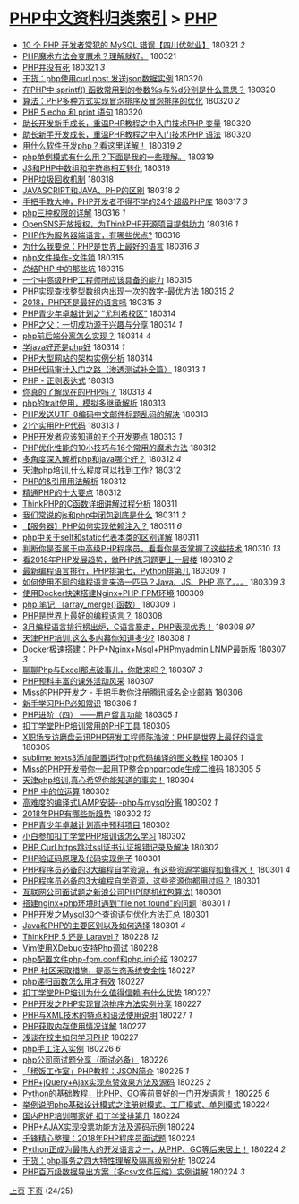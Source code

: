 [PHP中文资料归类索引](../README.md) > [PHP](PHP.md)
====
- [10 个 PHP 开发者常犯的 MySQL 错误【四川优就业】](http://jkwz.applinzi.com/ittc/7082915726338032647.html#10+%E4%B8%AA+PHP+%E5%BC%80%E5%8F%91%E8%80%85%E5%B8%B8%E7%8A%AF%E7%9A%84+MySQL+%E9%94%99%E8%AF%AF%E3%80%90%E5%9B%9B%E5%B7%9D%E4%BC%98%E5%B0%B1%E4%B8%9A%E3%80%91) 180321 *2* 
- [PHP魔术方法会变魔术？理解就好。](http://jkwz.applinzi.com/ittc/7082911183600616459.html#PHP%E9%AD%94%E6%9C%AF%E6%96%B9%E6%B3%95%E4%BC%9A%E5%8F%98%E9%AD%94%E6%9C%AF%EF%BC%9F%E7%90%86%E8%A7%A3%E5%B0%B1%E5%A5%BD%E3%80%82) 180321  
- [PHP并没有死](http://jkwz.applinzi.com/ittc/7082847463499367434.html#PHP%E5%B9%B6%E6%B2%A1%E6%9C%89%E6%AD%BB) 180321 *3* 
- [干货：php使用curl post 发送json数据实例](http://jkwz.applinzi.com/ittc/7082680919335109643.html#%E5%B9%B2%E8%B4%A7%EF%BC%9Aphp%E4%BD%BF%E7%94%A8curl+post+%E5%8F%91%E9%80%81json%E6%95%B0%E6%8D%AE%E5%AE%9E%E4%BE%8B) 180320  
- [在PHP中 sprintf() 函数常用到的参数%s与%d分别是什么意思？](http://jkwz.applinzi.com/ittc/7082657632836125703.html#%E5%9C%A8PHP%E4%B8%AD+sprintf%28%29+%E5%87%BD%E6%95%B0%E5%B8%B8%E7%94%A8%E5%88%B0%E7%9A%84%E5%8F%82%E6%95%B0%25s%E4%B8%8E%25d%E5%88%86%E5%88%AB%E6%98%AF%E4%BB%80%E4%B9%88%E6%84%8F%E6%80%9D%EF%BC%9F) 180320  
- [算法：PHP多种方式实现冒泡排序及冒泡排序的优化](http://jkwz.applinzi.com/ittc/7082584278007546896.html#%E7%AE%97%E6%B3%95%EF%BC%9APHP%E5%A4%9A%E7%A7%8D%E6%96%B9%E5%BC%8F%E5%AE%9E%E7%8E%B0%E5%86%92%E6%B3%A1%E6%8E%92%E5%BA%8F%E5%8F%8A%E5%86%92%E6%B3%A1%E6%8E%92%E5%BA%8F%E7%9A%84%E4%BC%98%E5%8C%96) 180320 *2* 
- [PHP 5 echo 和 print 语句](http://jkwz.applinzi.com/ittc/7082380596469040145.html#PHP+5+echo+%E5%92%8C+print+%E8%AF%AD%E5%8F%A5) 180320  
- [助长开发新手成长，重温PHP教程之中入门技术PHP 变量](http://jkwz.applinzi.com/ittc/7082376413548381195.html#%E5%8A%A9%E9%95%BF%E5%BC%80%E5%8F%91%E6%96%B0%E6%89%8B%E6%88%90%E9%95%BF%EF%BC%8C%E9%87%8D%E6%B8%A9PHP%E6%95%99%E7%A8%8B%E4%B9%8B%E4%B8%AD%E5%85%A5%E9%97%A8%E6%8A%80%E6%9C%AFPHP+%E5%8F%98%E9%87%8F) 180320  
- [助长新手开发成长，重温PHP教程之中入门技术PHP 语法](http://jkwz.applinzi.com/ittc/7082361928641152006.html#%E5%8A%A9%E9%95%BF%E6%96%B0%E6%89%8B%E5%BC%80%E5%8F%91%E6%88%90%E9%95%BF%EF%BC%8C%E9%87%8D%E6%B8%A9PHP%E6%95%99%E7%A8%8B%E4%B9%8B%E4%B8%AD%E5%85%A5%E9%97%A8%E6%8A%80%E6%9C%AFPHP+%E8%AF%AD%E6%B3%95) 180320  
- [用什么软件开发php？看这里详解！](http://jkwz.applinzi.com/ittc/7082206333757817862.html#%E7%94%A8%E4%BB%80%E4%B9%88%E8%BD%AF%E4%BB%B6%E5%BC%80%E5%8F%91php%EF%BC%9F%E7%9C%8B%E8%BF%99%E9%87%8C%E8%AF%A6%E8%A7%A3%EF%BC%81) 180319 *2* 
- [php单例模式有什么用？下面是我的一些理解。](http://jkwz.applinzi.com/ittc/7082168410463274001.html#php%E5%8D%95%E4%BE%8B%E6%A8%A1%E5%BC%8F%E6%9C%89%E4%BB%80%E4%B9%88%E7%94%A8%EF%BC%9F%E4%B8%8B%E9%9D%A2%E6%98%AF%E6%88%91%E7%9A%84%E4%B8%80%E4%BA%9B%E7%90%86%E8%A7%A3%E3%80%82) 180319  
- [JS和PHP中数组和字符串相互转化](http://jkwz.applinzi.com/ittc/7082076106658415633.html#JS%E5%92%8CPHP%E4%B8%AD%E6%95%B0%E7%BB%84%E5%92%8C%E5%AD%97%E7%AC%A6%E4%B8%B2%E7%9B%B8%E4%BA%92%E8%BD%AC%E5%8C%96) 180319  
- [PHP垃圾回收机制](http://jkwz.applinzi.com/ittc/7081857343405163536.html#PHP%E5%9E%83%E5%9C%BE%E5%9B%9E%E6%94%B6%E6%9C%BA%E5%88%B6) 180318  
- [JAVASCRIPT和JAVA、PHP的区别](http://jkwz.applinzi.com/ittc/7081775931519927307.html#JAVASCRIPT%E5%92%8CJAVA%E3%80%81PHP%E7%9A%84%E5%8C%BA%E5%88%AB) 180318 *2* 
- [手把手教大神，PHP开发者不得不学的24个超级PHP库](http://jkwz.applinzi.com/ittc/7081499541927101457.html#%E6%89%8B%E6%8A%8A%E6%89%8B%E6%95%99%E5%A4%A7%E7%A5%9E%EF%BC%8CPHP%E5%BC%80%E5%8F%91%E8%80%85%E4%B8%8D%E5%BE%97%E4%B8%8D%E5%AD%A6%E7%9A%8424%E4%B8%AA%E8%B6%85%E7%BA%A7PHP%E5%BA%93) 180317 *3* 
- [php三种权限的详解](http://jkwz.applinzi.com/ittc/7081071263416321040.html#php%E4%B8%89%E7%A7%8D%E6%9D%83%E9%99%90%E7%9A%84%E8%AF%A6%E8%A7%A3) 180316 *1* 
- [OpenSNS开放授权，为ThinkPHP开源项目提供助力](http://jkwz.applinzi.com/ittc/7081065735084573707.html#OpenSNS%E5%BC%80%E6%94%BE%E6%8E%88%E6%9D%83%EF%BC%8C%E4%B8%BAThinkPHP%E5%BC%80%E6%BA%90%E9%A1%B9%E7%9B%AE%E6%8F%90%E4%BE%9B%E5%8A%A9%E5%8A%9B) 180316 *1* 
- [PHP作为服务器端语言，有哪些优点?](http://jkwz.applinzi.com/ittc/7081022407941030929.html#PHP%E4%BD%9C%E4%B8%BA%E6%9C%8D%E5%8A%A1%E5%99%A8%E7%AB%AF%E8%AF%AD%E8%A8%80%EF%BC%8C%E6%9C%89%E5%93%AA%E4%BA%9B%E4%BC%98%E7%82%B9%3F) 180316  
- [为什么我要说：PHP是世界上最好的语言](http://jkwz.applinzi.com/ittc/7080597698816508944.html#%E4%B8%BA%E4%BB%80%E4%B9%88%E6%88%91%E8%A6%81%E8%AF%B4%EF%BC%9APHP%E6%98%AF%E4%B8%96%E7%95%8C%E4%B8%8A%E6%9C%80%E5%A5%BD%E7%9A%84%E8%AF%AD%E8%A8%80) 180316 *3* 
- [php文件操作-文件锁](http://jkwz.applinzi.com/ittc/7080824992701088774.html#php%E6%96%87%E4%BB%B6%E6%93%8D%E4%BD%9C-%E6%96%87%E4%BB%B6%E9%94%81) 180315  
- [总结PHP 中的那些坑](http://jkwz.applinzi.com/ittc/7080822908924724231.html#%E6%80%BB%E7%BB%93PHP+%E4%B8%AD%E7%9A%84%E9%82%A3%E4%BA%9B%E5%9D%91) 180315  
- [一个中高级PHP工程师所应该具备的能力](http://jkwz.applinzi.com/ittc/7080810358157870091.html#%E4%B8%80%E4%B8%AA%E4%B8%AD%E9%AB%98%E7%BA%A7PHP%E5%B7%A5%E7%A8%8B%E5%B8%88%E6%89%80%E5%BA%94%E8%AF%A5%E5%85%B7%E5%A4%87%E7%9A%84%E8%83%BD%E5%8A%9B) 180315  
- [PHP实现查找整型数组内出现一次的数字-最优方法](http://jkwz.applinzi.com/ittc/7080721512284029968.html#PHP%E5%AE%9E%E7%8E%B0%E6%9F%A5%E6%89%BE%E6%95%B4%E5%9E%8B%E6%95%B0%E7%BB%84%E5%86%85%E5%87%BA%E7%8E%B0%E4%B8%80%E6%AC%A1%E7%9A%84%E6%95%B0%E5%AD%97-%E6%9C%80%E4%BC%98%E6%96%B9%E6%B3%95) 180315 *2* 
- [2018，PHP还是最好的语言吗](http://jkwz.applinzi.com/ittc/7080661506394162182.html#2018%EF%BC%8CPHP%E8%BF%98%E6%98%AF%E6%9C%80%E5%A5%BD%E7%9A%84%E8%AF%AD%E8%A8%80%E5%90%97) 180315 *3* 
- [PHP青少年卓越计划之“尤利希校区”](http://jkwz.applinzi.com/ittc/7080257393852417034.html#PHP%E9%9D%92%E5%B0%91%E5%B9%B4%E5%8D%93%E8%B6%8A%E8%AE%A1%E5%88%92%E4%B9%8B%E2%80%9C%E5%B0%A4%E5%88%A9%E5%B8%8C%E6%A0%A1%E5%8C%BA%E2%80%9D) 180314  
- [PHP之父：一切成功源于兴趣与分享](http://jkwz.applinzi.com/ittc/7080084706114929675.html#PHP%E4%B9%8B%E7%88%B6%EF%BC%9A%E4%B8%80%E5%88%87%E6%88%90%E5%8A%9F%E6%BA%90%E4%BA%8E%E5%85%B4%E8%B6%A3%E4%B8%8E%E5%88%86%E4%BA%AB) 180314 *1* 
- [php前后端分离怎么实现？](http://jkwz.applinzi.com/ittc/7080262232078550023.html#php%E5%89%8D%E5%90%8E%E7%AB%AF%E5%88%86%E7%A6%BB%E6%80%8E%E4%B9%88%E5%AE%9E%E7%8E%B0%EF%BC%9F) 180314 *4* 
- [学java好还是php好](http://jkwz.applinzi.com/ittc/7080248826793559047.html#%E5%AD%A6java%E5%A5%BD%E8%BF%98%E6%98%AFphp%E5%A5%BD) 180314 *1* 
- [PHP大型网站的架构实例分析](http://jkwz.applinzi.com/ittc/7080028400502965259.html#PHP%E5%A4%A7%E5%9E%8B%E7%BD%91%E7%AB%99%E7%9A%84%E6%9E%B6%E6%9E%84%E5%AE%9E%E4%BE%8B%E5%88%86%E6%9E%90) 180314  
- [PHP代码审计入门之路（渗透测试补全篇）](http://jkwz.applinzi.com/ittc/7080023422015112203.html#PHP%E4%BB%A3%E7%A0%81%E5%AE%A1%E8%AE%A1%E5%85%A5%E9%97%A8%E4%B9%8B%E8%B7%AF%EF%BC%88%E6%B8%97%E9%80%8F%E6%B5%8B%E8%AF%95%E8%A1%A5%E5%85%A8%E7%AF%87%EF%BC%89) 180313 *1* 
- [PHP - 正则表达式](http://jkwz.applinzi.com/ittc/7079997080351540241.html#PHP+-+%E6%AD%A3%E5%88%99%E8%A1%A8%E8%BE%BE%E5%BC%8F) 180313  
- [你真的了解现在的PHP吗？](http://jkwz.applinzi.com/ittc/7079901422349190150.html#%E4%BD%A0%E7%9C%9F%E7%9A%84%E4%BA%86%E8%A7%A3%E7%8E%B0%E5%9C%A8%E7%9A%84PHP%E5%90%97%EF%BC%9F) 180313 *4* 
- [php的trait使用，模拟多继承解析](http://jkwz.applinzi.com/ittc/7079888543684232202.html#php%E7%9A%84trait%E4%BD%BF%E7%94%A8%EF%BC%8C%E6%A8%A1%E6%8B%9F%E5%A4%9A%E7%BB%A7%E6%89%BF%E8%A7%A3%E6%9E%90) 180313  
- [PHP发送UTF-8编码中文邮件标题乱码的解决](http://jkwz.applinzi.com/ittc/7079821914774438929.html#PHP%E5%8F%91%E9%80%81UTF-8%E7%BC%96%E7%A0%81%E4%B8%AD%E6%96%87%E9%82%AE%E4%BB%B6%E6%A0%87%E9%A2%98%E4%B9%B1%E7%A0%81%E7%9A%84%E8%A7%A3%E5%86%B3) 180313  
- [21个实用PHP代码](http://jkwz.applinzi.com/ittc/7079820816776954897.html#21%E4%B8%AA%E5%AE%9E%E7%94%A8PHP%E4%BB%A3%E7%A0%81) 180313 *1* 
- [PHP开发者应该知道的五个开发要点](http://jkwz.applinzi.com/ittc/7079818118157583367.html#PHP%E5%BC%80%E5%8F%91%E8%80%85%E5%BA%94%E8%AF%A5%E7%9F%A5%E9%81%93%E7%9A%84%E4%BA%94%E4%B8%AA%E5%BC%80%E5%8F%91%E8%A6%81%E7%82%B9) 180313 *1* 
- [PHP优化性能的10小技巧与16个常用的魔术方法](http://jkwz.applinzi.com/ittc/7079679436213715978.html#PHP%E4%BC%98%E5%8C%96%E6%80%A7%E8%83%BD%E7%9A%8410%E5%B0%8F%E6%8A%80%E5%B7%A7%E4%B8%8E16%E4%B8%AA%E5%B8%B8%E7%94%A8%E7%9A%84%E9%AD%94%E6%9C%AF%E6%96%B9%E6%B3%95) 180312  
- [多角度深入解析php和java哪个好？](http://jkwz.applinzi.com/ittc/7079610986598499344.html#%E5%A4%9A%E8%A7%92%E5%BA%A6%E6%B7%B1%E5%85%A5%E8%A7%A3%E6%9E%90php%E5%92%8Cjava%E5%93%AA%E4%B8%AA%E5%A5%BD%EF%BC%9F) 180312 *4* 
- [天津php培训,什么程度可以找到工作?](http://jkwz.applinzi.com/ittc/7079596844672091147.html#%E5%A4%A9%E6%B4%A5php%E5%9F%B9%E8%AE%AD%2C%E4%BB%80%E4%B9%88%E7%A8%8B%E5%BA%A6%E5%8F%AF%E4%BB%A5%E6%89%BE%E5%88%B0%E5%B7%A5%E4%BD%9C%3F) 180312  
- [PHP的&amp;引用用法解析](http://jkwz.applinzi.com/ittc/7079563514413057040.html#PHP%E7%9A%84%26amp%3B%E5%BC%95%E7%94%A8%E7%94%A8%E6%B3%95%E8%A7%A3%E6%9E%90) 180312  
- [精通PHP的十大要点](http://jkwz.applinzi.com/ittc/7079442712627774474.html#%E7%B2%BE%E9%80%9APHP%E7%9A%84%E5%8D%81%E5%A4%A7%E8%A6%81%E7%82%B9) 180312  
- [ThinkPHP的C函数详细讲解过程分析](http://jkwz.applinzi.com/ittc/7079289037162808337.html#ThinkPHP%E7%9A%84C%E5%87%BD%E6%95%B0%E8%AF%A6%E7%BB%86%E8%AE%B2%E8%A7%A3%E8%BF%87%E7%A8%8B%E5%88%86%E6%9E%90) 180311  
- [我们常说的js和php中闭包到底是什么](http://jkwz.applinzi.com/ittc/7079238869830861841.html#%E6%88%91%E4%BB%AC%E5%B8%B8%E8%AF%B4%E7%9A%84js%E5%92%8Cphp%E4%B8%AD%E9%97%AD%E5%8C%85%E5%88%B0%E5%BA%95%E6%98%AF%E4%BB%80%E4%B9%88) 180311 *2* 
- [【服务器】PHP如何实现依赖注入？](http://jkwz.applinzi.com/ittc/7079193961732506641.html#%E3%80%90%E6%9C%8D%E5%8A%A1%E5%99%A8%E3%80%91PHP%E5%A6%82%E4%BD%95%E5%AE%9E%E7%8E%B0%E4%BE%9D%E8%B5%96%E6%B3%A8%E5%85%A5%EF%BC%9F) 180311 *6* 
- [php中关于self和static代表本类的区别详解](http://jkwz.applinzi.com/ittc/7079171536487711760.html#php%E4%B8%AD%E5%85%B3%E4%BA%8Eself%E5%92%8Cstatic%E4%BB%A3%E8%A1%A8%E6%9C%AC%E7%B1%BB%E7%9A%84%E5%8C%BA%E5%88%AB%E8%AF%A6%E8%A7%A3) 180311  
- [判断你是否属于中高级PHP程序员，看看你是否掌握了这些技术](http://jkwz.applinzi.com/ittc/7078989085689775110.html#%E5%88%A4%E6%96%AD%E4%BD%A0%E6%98%AF%E5%90%A6%E5%B1%9E%E4%BA%8E%E4%B8%AD%E9%AB%98%E7%BA%A7PHP%E7%A8%8B%E5%BA%8F%E5%91%98%EF%BC%8C%E7%9C%8B%E7%9C%8B%E4%BD%A0%E6%98%AF%E5%90%A6%E6%8E%8C%E6%8F%A1%E4%BA%86%E8%BF%99%E4%BA%9B%E6%8A%80%E6%9C%AF) 180310 *13* 
- [看2018年PHP发展趋势，做PHP练习题更上一层楼](http://jkwz.applinzi.com/ittc/7078987530177610762.html#%E7%9C%8B2018%E5%B9%B4PHP%E5%8F%91%E5%B1%95%E8%B6%8B%E5%8A%BF%EF%BC%8C%E5%81%9APHP%E7%BB%83%E4%B9%A0%E9%A2%98%E6%9B%B4%E4%B8%8A%E4%B8%80%E5%B1%82%E6%A5%BC) 180310 *2* 
- [最新编程语言排行，PHP排第七，Python排第几](http://jkwz.applinzi.com/ittc/7078595689338897414.html#%E6%9C%80%E6%96%B0%E7%BC%96%E7%A8%8B%E8%AF%AD%E8%A8%80%E6%8E%92%E8%A1%8C%EF%BC%8CPHP%E6%8E%92%E7%AC%AC%E4%B8%83%EF%BC%8CPython%E6%8E%92%E7%AC%AC%E5%87%A0) 180309 *1* 
- [如何使用不同的编程语言来造一匹马？Java、JS、PHP 亮了。。。](http://jkwz.applinzi.com/ittc/7078540740496196624.html#%E5%A6%82%E4%BD%95%E4%BD%BF%E7%94%A8%E4%B8%8D%E5%90%8C%E7%9A%84%E7%BC%96%E7%A8%8B%E8%AF%AD%E8%A8%80%E6%9D%A5%E9%80%A0%E4%B8%80%E5%8C%B9%E9%A9%AC%EF%BC%9FJava%E3%80%81JS%E3%80%81PHP+%E4%BA%AE%E4%BA%86%E3%80%82%E3%80%82%E3%80%82) 180309 *3* 
- [使用Docker快速搭建Nginx+PHP-FPM环境](http://jkwz.applinzi.com/ittc/7078515127274177552.html#%E4%BD%BF%E7%94%A8Docker%E5%BF%AB%E9%80%9F%E6%90%AD%E5%BB%BANginx%2BPHP-FPM%E7%8E%AF%E5%A2%83) 180309  
- [php 笔记 （array_merge()函数）](http://jkwz.applinzi.com/ittc/7078464682174448650.html#php+%E7%AC%94%E8%AE%B0+%EF%BC%88array_merge%28%29%E5%87%BD%E6%95%B0%EF%BC%89) 180309 *1* 
- [PHP是世界上最好的编程语言？](http://jkwz.applinzi.com/ittc/7077089495860380682.html#PHP%E6%98%AF%E4%B8%96%E7%95%8C%E4%B8%8A%E6%9C%80%E5%A5%BD%E7%9A%84%E7%BC%96%E7%A8%8B%E8%AF%AD%E8%A8%80%EF%BC%9F) 180308  
- [3月编程语言排行榜出炉，C语言暴走，PHP表现优秀！](http://jkwz.applinzi.com/ittc/7078159948091753489.html#3%E6%9C%88%E7%BC%96%E7%A8%8B%E8%AF%AD%E8%A8%80%E6%8E%92%E8%A1%8C%E6%A6%9C%E5%87%BA%E7%82%89%EF%BC%8CC%E8%AF%AD%E8%A8%80%E6%9A%B4%E8%B5%B0%EF%BC%8CPHP%E8%A1%A8%E7%8E%B0%E4%BC%98%E7%A7%80%EF%BC%81) 180308 *97* 
- [天津PHP培训,这么多内幕你知道多少?](http://jkwz.applinzi.com/ittc/7078058278439617542.html#%E5%A4%A9%E6%B4%A5PHP%E5%9F%B9%E8%AE%AD%2C%E8%BF%99%E4%B9%88%E5%A4%9A%E5%86%85%E5%B9%95%E4%BD%A0%E7%9F%A5%E9%81%93%E5%A4%9A%E5%B0%91%3F) 180308 *1* 
- [Docker极速搭建：PHP+Nginx+Msql+PHPmyadmin LNMP最新版](http://jkwz.applinzi.com/ittc/7077873979694253072.html#Docker%E6%9E%81%E9%80%9F%E6%90%AD%E5%BB%BA%EF%BC%9APHP%2BNginx%2BMsql%2BPHPmyadmin+LNMP%E6%9C%80%E6%96%B0%E7%89%88) 180307 *3* 
- [聊聊Php与Excel那点破事儿，你敢来吗？](http://jkwz.applinzi.com/ittc/7077771603855541265.html#%E8%81%8A%E8%81%8APhp%E4%B8%8EExcel%E9%82%A3%E7%82%B9%E7%A0%B4%E4%BA%8B%E5%84%BF%EF%BC%8C%E4%BD%A0%E6%95%A2%E6%9D%A5%E5%90%97%EF%BC%9F) 180307 *3* 
- [PHP预科丰富的课外活动风采](http://jkwz.applinzi.com/ittc/7077662914666562576.html#PHP%E9%A2%84%E7%A7%91%E4%B8%B0%E5%AF%8C%E7%9A%84%E8%AF%BE%E5%A4%96%E6%B4%BB%E5%8A%A8%E9%A3%8E%E9%87%87) 180307  
- [Miss的PHP开发之 - 手把手教你注册腾讯域名企业邮箱](http://jkwz.applinzi.com/ittc/7077328302992000007.html#Miss%E7%9A%84PHP%E5%BC%80%E5%8F%91%E4%B9%8B+-+%E6%89%8B%E6%8A%8A%E6%89%8B%E6%95%99%E4%BD%A0%E6%B3%A8%E5%86%8C%E8%85%BE%E8%AE%AF%E5%9F%9F%E5%90%8D%E4%BC%81%E4%B8%9A%E9%82%AE%E7%AE%B1) 180306  
- [新手学习PHP必知常识](http://jkwz.applinzi.com/ittc/7076948138802021386.html#%E6%96%B0%E6%89%8B%E5%AD%A6%E4%B9%A0PHP%E5%BF%85%E7%9F%A5%E5%B8%B8%E8%AF%86) 180306 *1* 
- [PHP进阶（四） ——用户留言功能](http://jkwz.applinzi.com/ittc/7077082452126598161.html#PHP%E8%BF%9B%E9%98%B6%EF%BC%88%E5%9B%9B%EF%BC%89+%E2%80%94%E2%80%94%E7%94%A8%E6%88%B7%E7%95%99%E8%A8%80%E5%8A%9F%E8%83%BD) 180305 *1* 
- [扣丁学堂PHP培训常用的PHP工具](http://jkwz.applinzi.com/ittc/7077013487845114887.html#%E6%89%A3%E4%B8%81%E5%AD%A6%E5%A0%82PHP%E5%9F%B9%E8%AE%AD%E5%B8%B8%E7%94%A8%E7%9A%84PHP%E5%B7%A5%E5%85%B7) 180305  
- [X职场专访磨盘云讯PHP研发工程师陈浩波：PHP是世界上最好的语言](http://jkwz.applinzi.com/ittc/7076943092433552395.html#X%E8%81%8C%E5%9C%BA%E4%B8%93%E8%AE%BF%E7%A3%A8%E7%9B%98%E4%BA%91%E8%AE%AFPHP%E7%A0%94%E5%8F%91%E5%B7%A5%E7%A8%8B%E5%B8%88%E9%99%88%E6%B5%A9%E6%B3%A2%EF%BC%9APHP%E6%98%AF%E4%B8%96%E7%95%8C%E4%B8%8A%E6%9C%80%E5%A5%BD%E7%9A%84%E8%AF%AD%E8%A8%80) 180305  
- [sublime texts3添加配置运行php代码编译的图文教程](http://jkwz.applinzi.com/ittc/7076905293915358225.html#sublime+texts3%E6%B7%BB%E5%8A%A0%E9%85%8D%E7%BD%AE%E8%BF%90%E8%A1%8Cphp%E4%BB%A3%E7%A0%81%E7%BC%96%E8%AF%91%E7%9A%84%E5%9B%BE%E6%96%87%E6%95%99%E7%A8%8B) 180305 *1* 
- [Miss的PHP开发带你一起用TP整合phpqrcode生成二维码](http://jkwz.applinzi.com/ittc/7076787830485681162.html#Miss%E7%9A%84PHP%E5%BC%80%E5%8F%91%E5%B8%A6%E4%BD%A0%E4%B8%80%E8%B5%B7%E7%94%A8TP%E6%95%B4%E5%90%88phpqrcode%E7%94%9F%E6%88%90%E4%BA%8C%E7%BB%B4%E7%A0%81) 180305 *5* 
- [天津php培训,真心希望你能知道的事实！](http://jkwz.applinzi.com/ittc/7076688257402536966.html#%E5%A4%A9%E6%B4%A5php%E5%9F%B9%E8%AE%AD%2C%E7%9C%9F%E5%BF%83%E5%B8%8C%E6%9C%9B%E4%BD%A0%E8%83%BD%E7%9F%A5%E9%81%93%E7%9A%84%E4%BA%8B%E5%AE%9E%EF%BC%81) 180304  
- [PHP 中的位运算](http://jkwz.applinzi.com/ittc/7075903241571533841.html#PHP+%E4%B8%AD%E7%9A%84%E4%BD%8D%E8%BF%90%E7%AE%97) 180302  
- [高难度的编译式LAMP安装--php与mysql分离](http://jkwz.applinzi.com/ittc/7075890501654152203.html#%E9%AB%98%E9%9A%BE%E5%BA%A6%E7%9A%84%E7%BC%96%E8%AF%91%E5%BC%8FLAMP%E5%AE%89%E8%A3%85--php%E4%B8%8Emysql%E5%88%86%E7%A6%BB) 180302 *1* 
- [2018年PHP有哪些新趋势](http://jkwz.applinzi.com/ittc/7075886674599216139.html#2018%E5%B9%B4PHP%E6%9C%89%E5%93%AA%E4%BA%9B%E6%96%B0%E8%B6%8B%E5%8A%BF) 180302 *13* 
- [PHP青少年卓越计划高中预科项目](http://jkwz.applinzi.com/ittc/7075831657557132298.html#PHP%E9%9D%92%E5%B0%91%E5%B9%B4%E5%8D%93%E8%B6%8A%E8%AE%A1%E5%88%92%E9%AB%98%E4%B8%AD%E9%A2%84%E7%A7%91%E9%A1%B9%E7%9B%AE) 180302  
- [小白参加扣丁学堂PHP培训该怎么学习](http://jkwz.applinzi.com/ittc/7075804737582924807.html#%E5%B0%8F%E7%99%BD%E5%8F%82%E5%8A%A0%E6%89%A3%E4%B8%81%E5%AD%A6%E5%A0%82PHP%E5%9F%B9%E8%AE%AD%E8%AF%A5%E6%80%8E%E4%B9%88%E5%AD%A6%E4%B9%A0) 180302  
- [PHP Curl https跳过ssl证书认证报错记录及解决](http://jkwz.applinzi.com/ittc/7075797681924736017.html#PHP+Curl+https%E8%B7%B3%E8%BF%87ssl%E8%AF%81%E4%B9%A6%E8%AE%A4%E8%AF%81%E6%8A%A5%E9%94%99%E8%AE%B0%E5%BD%95%E5%8F%8A%E8%A7%A3%E5%86%B3) 180302  
- [PHP验证码原理及代码实现例子](http://jkwz.applinzi.com/ittc/7075612876574557194.html#PHP%E9%AA%8C%E8%AF%81%E7%A0%81%E5%8E%9F%E7%90%86%E5%8F%8A%E4%BB%A3%E7%A0%81%E5%AE%9E%E7%8E%B0%E4%BE%8B%E5%AD%90) 180301  
- [PHP程序员必备的3大编程自学资源，有这些资源学编程如鱼得水！](http://jkwz.applinzi.com/ittc/7075563676935652368.html#PHP%E7%A8%8B%E5%BA%8F%E5%91%98%E5%BF%85%E5%A4%87%E7%9A%843%E5%A4%A7%E7%BC%96%E7%A8%8B%E8%87%AA%E5%AD%A6%E8%B5%84%E6%BA%90%EF%BC%8C%E6%9C%89%E8%BF%99%E4%BA%9B%E8%B5%84%E6%BA%90%E5%AD%A6%E7%BC%96%E7%A8%8B%E5%A6%82%E9%B1%BC%E5%BE%97%E6%B0%B4%EF%BC%81) 180301 *4* 
- [PHP程序员必备的3大编程自学资源，这些资源你都用过吗？](http://jkwz.applinzi.com/ittc/7075563676985984006.html#PHP%E7%A8%8B%E5%BA%8F%E5%91%98%E5%BF%85%E5%A4%87%E7%9A%843%E5%A4%A7%E7%BC%96%E7%A8%8B%E8%87%AA%E5%AD%A6%E8%B5%84%E6%BA%90%EF%BC%8C%E8%BF%99%E4%BA%9B%E8%B5%84%E6%BA%90%E4%BD%A0%E9%83%BD%E7%94%A8%E8%BF%87%E5%90%97%EF%BC%9F) 180301  
- [互联网公司面试题之新浪公司PHP(随机红包算法)](http://jkwz.applinzi.com/ittc/7075511534518535185.html#%E4%BA%92%E8%81%94%E7%BD%91%E5%85%AC%E5%8F%B8%E9%9D%A2%E8%AF%95%E9%A2%98%E4%B9%8B%E6%96%B0%E6%B5%AA%E5%85%AC%E5%8F%B8PHP%28%E9%9A%8F%E6%9C%BA%E7%BA%A2%E5%8C%85%E7%AE%97%E6%B3%95%29) 180301  
- [搭建nginx+php环境时遇到”file not found&quot;的问题](http://jkwz.applinzi.com/ittc/7075501589110719504.html#%E6%90%AD%E5%BB%BAnginx%2Bphp%E7%8E%AF%E5%A2%83%E6%97%B6%E9%81%87%E5%88%B0%E2%80%9Dfile+not+found%26quot%3B%E7%9A%84%E9%97%AE%E9%A2%98) 180301 *1* 
- [PHP开发之Mysql30个查询语句优化方法汇总](http://jkwz.applinzi.com/ittc/7075491131469333515.html#PHP%E5%BC%80%E5%8F%91%E4%B9%8BMysql30%E4%B8%AA%E6%9F%A5%E8%AF%A2%E8%AF%AD%E5%8F%A5%E4%BC%98%E5%8C%96%E6%96%B9%E6%B3%95%E6%B1%87%E6%80%BB) 180301  
- [Java和PHP的主要区别以及如何选择](http://jkwz.applinzi.com/ittc/7075471673401017360.html#Java%E5%92%8CPHP%E7%9A%84%E4%B8%BB%E8%A6%81%E5%8C%BA%E5%88%AB%E4%BB%A5%E5%8F%8A%E5%A6%82%E4%BD%95%E9%80%89%E6%8B%A9) 180301 *4* 
- [ThinkPHP 5 还是 Laravel ?](http://jkwz.applinzi.com/ittc/7075086614164669456.html#ThinkPHP+5+%E8%BF%98%E6%98%AF+Laravel+%3F) 180228 *12* 
- [Vim使用XDebug支持Php调试](http://jkwz.applinzi.com/ittc/7074681092093510673.html#Vim%E4%BD%BF%E7%94%A8XDebug%E6%94%AF%E6%8C%81Php%E8%B0%83%E8%AF%95) 180228  
- [php配置文件php-fpm.conf和php.ini介绍](http://jkwz.applinzi.com/ittc/7074912889318409233.html#php%E9%85%8D%E7%BD%AE%E6%96%87%E4%BB%B6php-fpm.conf%E5%92%8Cphp.ini%E4%BB%8B%E7%BB%8D) 180227  
- [PHP 社区采取措施，提高生态系统安全性](http://jkwz.applinzi.com/ittc/7074895585507542032.html#PHP+%E7%A4%BE%E5%8C%BA%E9%87%87%E5%8F%96%E6%8E%AA%E6%96%BD%EF%BC%8C%E6%8F%90%E9%AB%98%E7%94%9F%E6%80%81%E7%B3%BB%E7%BB%9F%E5%AE%89%E5%85%A8%E6%80%A7) 180227  
- [php递归函数怎么用才有效](http://jkwz.applinzi.com/ittc/7074788189904831504.html#php%E9%80%92%E5%BD%92%E5%87%BD%E6%95%B0%E6%80%8E%E4%B9%88%E7%94%A8%E6%89%8D%E6%9C%89%E6%95%88) 180227  
- [扣丁学堂PHP培训为什么值得信赖 有什么优势](http://jkwz.applinzi.com/ittc/7074768485609899015.html#%E6%89%A3%E4%B8%81%E5%AD%A6%E5%A0%82PHP%E5%9F%B9%E8%AE%AD%E4%B8%BA%E4%BB%80%E4%B9%88%E5%80%BC%E5%BE%97%E4%BF%A1%E8%B5%96+%E6%9C%89%E4%BB%80%E4%B9%88%E4%BC%98%E5%8A%BF) 180227  
- [PHP开发之PHP实现冒泡排序方法实例分享](http://jkwz.applinzi.com/ittc/7074759022240859143.html#PHP%E5%BC%80%E5%8F%91%E4%B9%8BPHP%E5%AE%9E%E7%8E%B0%E5%86%92%E6%B3%A1%E6%8E%92%E5%BA%8F%E6%96%B9%E6%B3%95%E5%AE%9E%E4%BE%8B%E5%88%86%E4%BA%AB) 180227  
- [PHP与XML技术的特点和语法使用说明](http://jkwz.applinzi.com/ittc/7074683646441423882.html#PHP%E4%B8%8EXML%E6%8A%80%E6%9C%AF%E7%9A%84%E7%89%B9%E7%82%B9%E5%92%8C%E8%AF%AD%E6%B3%95%E4%BD%BF%E7%94%A8%E8%AF%B4%E6%98%8E) 180227 *1* 
- [PHP获取内存使用情况详解](http://jkwz.applinzi.com/ittc/7074683540371670026.html#PHP%E8%8E%B7%E5%8F%96%E5%86%85%E5%AD%98%E4%BD%BF%E7%94%A8%E6%83%85%E5%86%B5%E8%AF%A6%E8%A7%A3) 180227  
- [浅谈在校生如何学习PHP](http://jkwz.applinzi.com/ittc/7074563263784551441.html#%E6%B5%85%E8%B0%88%E5%9C%A8%E6%A0%A1%E7%94%9F%E5%A6%82%E4%BD%95%E5%AD%A6%E4%B9%A0PHP) 180227  
- [php手工注入实例](http://jkwz.applinzi.com/ittc/7074475429903991815.html#php%E6%89%8B%E5%B7%A5%E6%B3%A8%E5%85%A5%E5%AE%9E%E4%BE%8B) 180226 *6* 
- [php公司面试题分享（面试必备）](http://jkwz.applinzi.com/ittc/7074307294311744523.html#php%E5%85%AC%E5%8F%B8%E9%9D%A2%E8%AF%95%E9%A2%98%E5%88%86%E4%BA%AB%EF%BC%88%E9%9D%A2%E8%AF%95%E5%BF%85%E5%A4%87%EF%BC%89) 180226  
- [「稀饭工作室」PHP教程：JSON简介](http://jkwz.applinzi.com/ittc/7074118965171586054.html#%E3%80%8C%E7%A8%80%E9%A5%AD%E5%B7%A5%E4%BD%9C%E5%AE%A4%E3%80%8DPHP%E6%95%99%E7%A8%8B%EF%BC%9AJSON%E7%AE%80%E4%BB%8B) 180225 *1* 
- [PHP+jQuery+Ajax实现点赞效果方法及源码](http://jkwz.applinzi.com/ittc/7074016318049485841.html#PHP%2BjQuery%2BAjax%E5%AE%9E%E7%8E%B0%E7%82%B9%E8%B5%9E%E6%95%88%E6%9E%9C%E6%96%B9%E6%B3%95%E5%8F%8A%E6%BA%90%E7%A0%81) 180225 *2* 
- [Python的基础教程，比PHP、GO等前景好的一门开发语言！](http://jkwz.applinzi.com/ittc/7074001375254283275.html#Python%E7%9A%84%E5%9F%BA%E7%A1%80%E6%95%99%E7%A8%8B%EF%BC%8C%E6%AF%94PHP%E3%80%81GO%E7%AD%89%E5%89%8D%E6%99%AF%E5%A5%BD%E7%9A%84%E4%B8%80%E9%97%A8%E5%BC%80%E5%8F%91%E8%AF%AD%E8%A8%80%EF%BC%81) 180225 *6* 
- [举例说明php基础设计模式之注册树模式、工厂模式、单列模式](http://jkwz.applinzi.com/ittc/7073739334463521809.html#%E4%B8%BE%E4%BE%8B%E8%AF%B4%E6%98%8Ephp%E5%9F%BA%E7%A1%80%E8%AE%BE%E8%AE%A1%E6%A8%A1%E5%BC%8F%E4%B9%8B%E6%B3%A8%E5%86%8C%E6%A0%91%E6%A8%A1%E5%BC%8F%E3%80%81%E5%B7%A5%E5%8E%82%E6%A8%A1%E5%BC%8F%E3%80%81%E5%8D%95%E5%88%97%E6%A8%A1%E5%BC%8F) 180224  
- [国内PHP培训哪家好 扣丁学堂排第几](http://jkwz.applinzi.com/ittc/7073665264833266695.html#%E5%9B%BD%E5%86%85PHP%E5%9F%B9%E8%AE%AD%E5%93%AA%E5%AE%B6%E5%A5%BD+%E6%89%A3%E4%B8%81%E5%AD%A6%E5%A0%82%E6%8E%92%E7%AC%AC%E5%87%A0) 180224  
- [PHP+AJAX实现投票功能方法及源码示例](http://jkwz.applinzi.com/ittc/7073653884344337419.html#PHP%2BAJAX%E5%AE%9E%E7%8E%B0%E6%8A%95%E7%A5%A8%E5%8A%9F%E8%83%BD%E6%96%B9%E6%B3%95%E5%8F%8A%E6%BA%90%E7%A0%81%E7%A4%BA%E4%BE%8B) 180224  
- [千锋精心整理：2018年PHP程序员面试题](http://jkwz.applinzi.com/ittc/7073647289371722762.html#%E5%8D%83%E9%94%8B%E7%B2%BE%E5%BF%83%E6%95%B4%E7%90%86%EF%BC%9A2018%E5%B9%B4PHP%E7%A8%8B%E5%BA%8F%E5%91%98%E9%9D%A2%E8%AF%95%E9%A2%98) 180224  
- [Python正成为最伟大的开发语言之一，从PHP、GO等后来居上！](http://jkwz.applinzi.com/ittc/7073598435133752336.html#Python%E6%AD%A3%E6%88%90%E4%B8%BA%E6%9C%80%E4%BC%9F%E5%A4%A7%E7%9A%84%E5%BC%80%E5%8F%91%E8%AF%AD%E8%A8%80%E4%B9%8B%E4%B8%80%EF%BC%8C%E4%BB%8EPHP%E3%80%81GO%E7%AD%89%E5%90%8E%E6%9D%A5%E5%B1%85%E4%B8%8A%EF%BC%81) 180224 *2* 
- [干货：php事务之四大特性理解及隔离级别分析](http://jkwz.applinzi.com/ittc/7073565109136131083.html#%E5%B9%B2%E8%B4%A7%EF%BC%9Aphp%E4%BA%8B%E5%8A%A1%E4%B9%8B%E5%9B%9B%E5%A4%A7%E7%89%B9%E6%80%A7%E7%90%86%E8%A7%A3%E5%8F%8A%E9%9A%94%E7%A6%BB%E7%BA%A7%E5%88%AB%E5%88%86%E6%9E%90) 180224  
- [PHP百万级数据导出方案（多csv文件压缩）实例讲解](http://jkwz.applinzi.com/ittc/7073564885130937355.html#PHP%E7%99%BE%E4%B8%87%E7%BA%A7%E6%95%B0%E6%8D%AE%E5%AF%BC%E5%87%BA%E6%96%B9%E6%A1%88%EF%BC%88%E5%A4%9Acsv%E6%96%87%E4%BB%B6%E5%8E%8B%E7%BC%A9%EF%BC%89%E5%AE%9E%E4%BE%8B%E8%AE%B2%E8%A7%A3) 180224 *3* 


 [上页](PHP.md) [下页](PHP23.md)          (24/25)